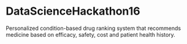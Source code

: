 # DataScienceHackathon16
Personalized condition-based drug ranking system that recommends medicine based on efficacy, safety, cost and patient health history.
